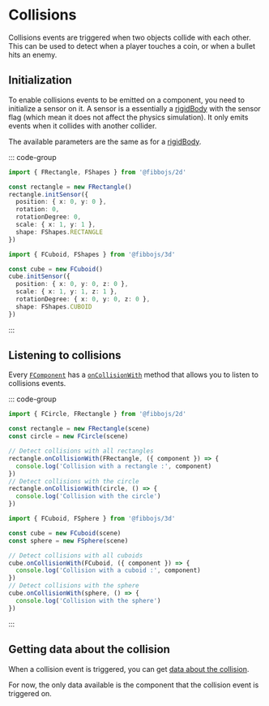 # Collisions

Collisions events are triggered when two objects collide with each other. This can be used to detect when a player touches a coin, or when a bullet hits an enemy.

## Initialization

To enable collisions events to be emitted on a component, you need to initialize a sensor on it. A sensor is a essentially a [rigidBody](/guide/physics/rigidbody) with the sensor flag (which mean it does not affect the physics simulation). It only emits events when it collides with another collider.

The available parameters are the same as for a [rigidBody](/guide/physics/rigidbody).

::: code-group

```typescript [2d]
import { FRectangle, FShapes } from '@fibbojs/2d'

const rectangle = new FRectangle()
rectangle.initSensor({
  position: { x: 0, y: 0 },
  rotation: 0,
  rotationDegree: 0,
  scale: { x: 1, y: 1 },
  shape: FShapes.RECTANGLE
})
```

```typescript [3d]
import { FCuboid, FShapes } from '@fibbojs/3d'

const cube = new FCuboid()
cube.initSensor({
  position: { x: 0, y: 0, z: 0 },
  scale: { x: 1, y: 1, z: 1 },
  rotationDegree: { x: 0, y: 0, z: 0 },
  shape: FShapes.CUBOID
})
```

:::

## Listening to collisions

Every [`FComponent`](/api/core/classes/FComponent) has a [`onCollisionWith`](/api/core/classes/FComponent#oncollisionwith) method that allows you to listen to collisions events.

::: code-group

```typescript [2d]
import { FCircle, FRectangle } from '@fibbojs/2d'

const rectangle = new FRectangle(scene)
const circle = new FCircle(scene)

// Detect collisions with all rectangles
rectangle.onCollisionWith(FRectangle, ({ component }) => {
  console.log('Collision with a rectangle :', component)
})
// Detect collisions with the circle
rectangle.onCollisionWith(circle, () => {
  console.log('Collision with the circle')
})
```

```typescript [3d]
import { FCuboid, FSphere } from '@fibbojs/3d'

const cube = new FCuboid(scene)
const sphere = new FSphere(scene)

// Detect collisions with all cuboids
cube.onCollisionWith(FCuboid, ({ component }) => {
  console.log('Collision with a cuboid :', component)
})
// Detect collisions with the sphere
cube.onCollisionWith(sphere, () => {
  console.log('Collision with the sphere')
})
```

:::

## Getting data about the collision

When a collision event is triggered, you can get [data about the collision](/api/core/interfaces/OnCollisionWithData).

For now, the only data available is the component that the collision event is triggered on.
